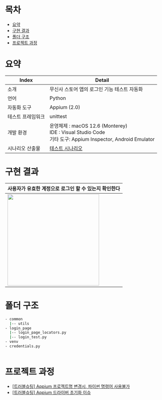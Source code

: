 # 목차

- [요약](#요약)
- [구현 결과](#구현-결과)
- [폴더 구조](#폴더-구조)
- [프로젝트 과정](#프로젝트-과정)

# 요약

| Index      | Detail                                                                                                                                                                                                                                                                                                                                                                                                                                                                                                                                                                                                                                                                                                                                                                                                                                                                                                                                                                                                                                                                                                                                                                                                                                                                                                                                                                                                                                                                                                                                                                                                                                                                                     |
|------------|--------------------------------------------------------------------------------------------------------------------------------------------------------------------------------------------------------------------------------------------------------------------------------------------------------------------------------------------------------------------------------------------------------------------------------------------------------------------------------------------------------------------------------------------------------------------------------------------------------------------------------------------------------------------------------------------------------------------------------------------------------------------------------------------------------------------------------------------------------------------------------------------------------------------------------------------------------------------------------------------------------------------------------------------------------------------------------------------------------------------------------------------------------------------------------------------------------------------------------------------------------------------------------------------------------------------------------------------------------------------------------------------------------------------------------------------------------------------------------------------------------------------------------------------------------------------------------------------------------------------------------------------------------------------------------------------------|
| 소개       | 무신사 스토어 앱의 로그인 기능 테스트 자동화                                                                                                                                                                                                                                                                                                                                                                                                                                                                                                                                                                                                                                                                                                                                                                                                                                                                                                                                                                                                                                                                                                                                                                                                                                                                                                                                                                                                                                                                                                                                                                                                                                                                                           |
| 언어        | Python                                                                                                                                                                                                                                                                                                                                                                                                                                                                                                                                                                                                                                                                                                                                                                                                                                                                                                                                                                                                                                                                                                                                                                                                                                                                                                                                                                                                                                                                                                                                                                                                                                                                                             |
| 자동화 도구      | Appium (2.0)                                                                                                                                                                                                                                                                                                                                                                                                                                                                                                                                                                                                                                                                                                                                                                                                                                                                                                                                                                                                                                                                                                                                                                                                                                                                                                                                                                                                                                                                                                                                                                                                                                                                       |
| 테스트 프레임워크      | unittest                                                                                                                                                                                                                                                                                                                                                                                                                                                                                                                                                                                                                                                                                                                                                                                                                                                                                                                                                                                                                                                                                                                                                                                                                                                                                                                                                                                                                                                                                                                                                                                                                                                                          |
| 개발 환경    | 운영체제 : macOS 12.6 (Monterey) <br> IDE : Visual Studio Code <br> 기타 도구: Appium Inspector, Android Emulator   ||
| 시나리오 산출물      | <a href="https://docs.google.com/spreadsheets/d/1ZEkZJpcjyn0Gk1iJwa14lI6OrkhU45fHnVN5xNn13wo/edit?usp=sharing#gid=446989180&range=A1:A2">테스트 시나리오  | 


# 구현 결과

|사용자가 유효한 계정으로 로그인 할 수 있는지 확인한다   | 
|----------------------------------------|
| <img src="https://velog.velcdn.com/images/hrso/post/3f1b875c-bb62-4e2c-bc11-0bc90dffd910/image.gif" width="300px">   


# 폴더 구조

```bash
- common
  |-- utils
- login_page
  |-- login_page_locators.py
  |-- login_test.py
- venv
- credentials.py
 

```

# 프로젝트 과정

- <a href="https://shy1008.tistory.com/72"> [트러블슈팅] Appium 프로젝트명 변경시, 파이썬 명령어 사용불가</a>
- <a href="https://shy1008.tistory.com/73"> [트러블슈팅] Appium 드라이버 초기화 이슈</a>


